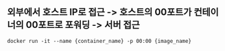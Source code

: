 ## 외부에서 호스트 IP로 접근 -> 호스트의 00포트가 컨테이너의 00포트로 포워딩 -> 서버 접근
```shell
docker run -it --name {container_name} -p 00:00 {image_name}
```
